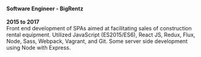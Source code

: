 #### Software Engineer - BigRentz
**2015 to 2017**\
Front end development of SPAs aimed at facilitating sales of construction rental equipment. Utilized JavaScript (ES2015/ES6), React JS, Redux, Flux, Node, Sass, Webpack, Vagrant, and Git. Some server side development using Node with Express.